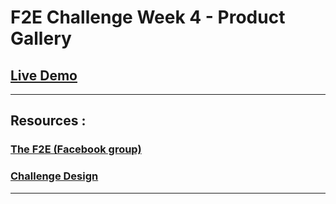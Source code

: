 # F2E Challenge Week 4 - Product Gallery

## [Live Demo](http://jffy-gallery.surge.sh)

---

## Resources :

### [The F2E (Facebook group)](https://www.facebook.com/groups/173311386703334/)

### [Challenge Design](https://hexschool.github.io/THE_F2E_Design/week4-product%20gallery/)

---

